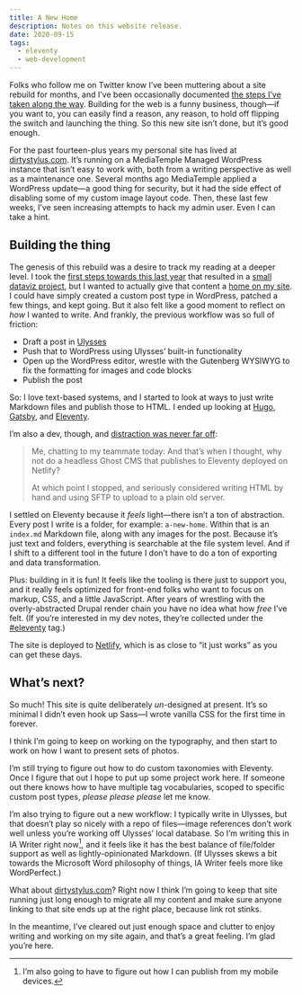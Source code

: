 ```yaml
---
title: A New Home
description: Notes on this website release.
date: 2020-09-15
tags:
  - eleventy
  - web-development
---
```


Folks who follow me on Twitter know I’ve been muttering about a site rebuild for months, and I’ve been occasionally documented [the steps I’ve taken along the way](/tags/eleventy/). Building for the web is a funny business, though—if you want to, you can easily find a reason, any reason, to hold off flipping the switch and launching the thing. So this new site isn’t done, but it’s good enough.

For the past fourteen-plus years my personal site has lived at [dirtystylus.com](http://dirtystylus.com). It’s running on a MediaTemple Managed WordPress instance that isn’t easy to work with, both from a writing perspective as well as a maintenance one. Several months ago MediaTemple applied a WordPress update—a good thing for security, but it had the side effect of disabling some of my custom image layout code. Then, these last few weeks, I’ve seen increasing attempts to hack my admin user. Even I can take a hint.

## Building the thing

The genesis of this rebuild was a desire to track my reading at a deeper level. I took the [first steps towards this last year](/posts/visualizing-my-reading-with-semiotic/) that resulted in a [small dataviz project](https://reading-2019.markllobrera.com), but I wanted to actually give that content a [home on my site](/reading). I could have simply created a custom post type in WordPress, patched a few things, and kept going. But it also felt like a good moment to reflect on *how* I wanted to write. And frankly, the previous workflow was so full of friction:

* Draft a post in [Ulysses](https://ulysses.app)
* Push that to WordPress using Ulysses’ built-in functionality
* Open up the WordPress editor, wrestle with the Gutenberg WYSIWYG to fix the formatting for images and code blocks
* Publish the post

So: I love text-based systems, and I started to look at ways to just write Markdown files and publish those to HTML. I ended up looking at [Hugo](https://gohugo.io), [Gatsby](https://www.gatsbyjs.com), and [Eleventy](https://www.11ty.dev).

I’m also a dev, though, and [distraction was never far off](https://twitter.com/dirtystylus/status/1196911644150030336?s=20):

> Me, chatting to my teammate today: And that’s when I thought, why not do a headless Ghost CMS that publishes to Eleventy deployed on Netlify?
>
> At which point I stopped, and seriously considered writing HTML by hand and using SFTP to upload to a plain old server.

I settled on Eleventy because it *feels* light—there isn’t a ton of abstraction. Every post I write is a folder, for example: `a-new-home`. Within that is an `index.md` Markdown file, along with any images for the post. Because it’s just text and folders, everything is searchable at the file system level. And if I shift to a different tool in the future I don’t have to do a ton of exporting and data transformation. 

Plus: building in it is fun! It feels like the tooling is there just to support you, and it really feels optimized for front-end folks who want to focus on markup, CSS, and a little JavaScript. After years of wrestling with the overly-abstracted Drupal render chain you have no idea what how *free* I’ve felt. (If you’re interested in my dev notes, they’re collected under the [\#eleventy](/tags/eleventy) tag.)

The site is deployed to [Netlify](https://netlify.com), which is as close to “it just works” as you can get these days.

## What’s next?

So much! This site is quite deliberately *un*-designed at present. It’s so minimal I didn’t even hook up Sass—I wrote vanilla CSS for the first time in forever. 

I think I’m going to keep on working on the typography, and then start to work on how I want to present sets of photos.  

I’m still trying to figure out how to do custom taxonomies with Eleventy. Once I figure that out I hope to put up some project work here. If someone out there knows how to have multiple tag vocabularies, scoped to specific custom post types, *please please please* let me know.

I’m also trying to figure out a new workflow: I typically write in Ulysses, but that doesn’t play so nicely with a repo of files—image references don’t work well unless you’re working off Ulysses’ local database. So I’m writing this in IA Writer right now[^1], and it feels like it has the best balance of file/folder support as well as lightly-opinionated Markdown. (If Ulysses skews a bit towards the Microsoft Word philosophy of things, IA Writer feels more like WordPerfect.)

What about [dirtystylus.com](http://dirtystylus.com)? Right now I think I’m going to keep that site running just long enough to migrate all my content and make sure anyone linking to that site ends up at the right place, because link rot stinks.

In the meantime, I’ve cleared out just enough space and clutter to enjoy writing and working on my site again, and that’s a great feeling. I’m glad you’re here.

[^1]: I’m also going to have to figure out how I can publish from my mobile devices.
